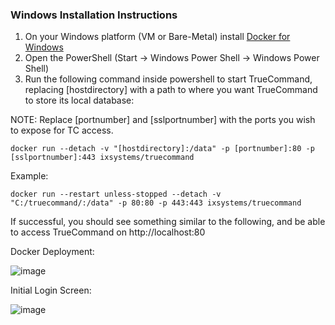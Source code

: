 ### Windows Installation Instructions

1. On your Windows platform (VM or Bare-Metal) install [Docker for Windows](https://hub.docker.com/editions/community/docker-ce-desktop-windows/)
2. Open the PowerShell (Start -> Windows Power Shell -> Windows Power Shell)
3. Run the following command inside powershell to start TrueCommand, replacing [hostdirectory] with a path to where you want TrueCommand to store its local database:

NOTE: Replace [portnumber] and [sslportnumber] with the ports you wish to expose for TC access. 

`docker run --detach -v "[hostdirectory]:/data" -p [portnumber]:80 -p [sslportnumber]:443 ixsystems/truecommand`

Example:

`docker run --restart unless-stopped --detach -v "C:/truecommand/:/data" -p 80:80 -p 443:443 ixsystems/truecommand`

If successful, you should see something similar to the following, and be able to access TrueCommand on http://localhost:80

Docker Deployment:

![image](https://user-images.githubusercontent.com/1933088/112497995-7dae1380-8d5c-11eb-98a9-2a54015695e0.png)

Initial Login Screen:

![image](https://user-images.githubusercontent.com/1933088/112498138-9e766900-8d5c-11eb-9b94-7ec4dfede1c3.png)

